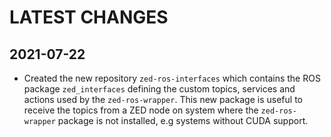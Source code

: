 LATEST CHANGES
==============

2021-07-22
----------
- Created the new repository `zed-ros-interfaces` which contains the ROS package `zed_interfaces` defining the custom topics, services and actions used by the `zed-ros-wrapper`.
This new package is useful to receive the topics from a ZED node on system where the `zed-ros-wrapper` package is not installed, e.g systems without CUDA support.
